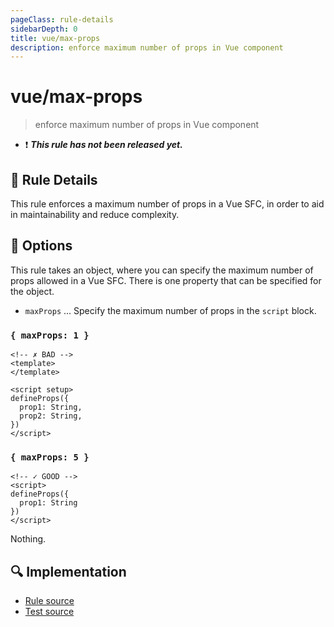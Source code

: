 ```yaml
---
pageClass: rule-details
sidebarDepth: 0
title: vue/max-props
description: enforce maximum number of props in Vue component
---
```


# vue/max-props

> enforce maximum number of props in Vue component

- :exclamation: <badge text="This rule has not been released yet." vertical="middle" type="error"> ***This rule has not been released yet.*** </badge>

## :book: Rule Details

This rule enforces a maximum number of props in a Vue SFC, in order to aid in maintainability and reduce complexity.


## :wrench: Options
This rule takes an object, where you can specify the maximum number of props allowed in a Vue SFC. 
There is one property that can be specified for the object.

- `maxProps` ... Specify the maximum number of props in the `script` block.

### `{ maxProps: 1 }`

<eslint-code-block :rules="{'vue/max-props': ['error', { maxProps: 1 }]}">

```vue
<!-- ✗ BAD -->
<template>
</template>

<script setup>
defineProps({ 
  prop1: String,
  prop2: String,
})
</script>
```

</eslint-code-block>


### `{ maxProps: 5 }`

<eslint-code-block :rules="{'vue/max-props': ['error', { maxProps: 5 }]}">

```vue
<!-- ✓ GOOD -->
<script>
defineProps({
  prop1: String
})
</script>
```

</eslint-code-block>


Nothing.

## :mag: Implementation

- [Rule source](https://github.com/vuejs/eslint-plugin-vue/blob/master/lib/rules/max-props.js)
- [Test source](https://github.com/vuejs/eslint-plugin-vue/blob/master/tests/lib/rules/max-props.js)
